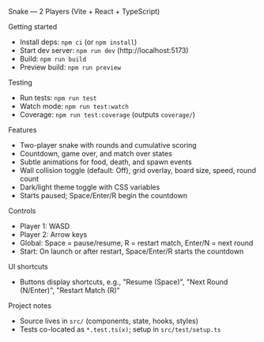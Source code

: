 Snake — 2 Players (Vite + React + TypeScript)

Getting started
- Install deps: `npm ci` (or `npm install`)
- Start dev server: `npm run dev` (http://localhost:5173)
- Build: `npm run build`
- Preview build: `npm run preview`

Testing
- Run tests: `npm run test`
- Watch mode: `npm run test:watch`
- Coverage: `npm run test:coverage` (outputs `coverage/`)

Features
- Two-player snake with rounds and cumulative scoring
- Countdown, game over, and match over states
- Subtle animations for food, death, and spawn events
- Wall collision toggle (default: Off), grid overlay, board size, speed, round count
- Dark/light theme toggle with CSS variables
- Starts paused; Space/Enter/R begin the countdown

Controls
- Player 1: WASD
- Player 2: Arrow keys
- Global: Space = pause/resume, R = restart match, Enter/N = next round
- Start: On launch or after restart, Space/Enter/R starts the countdown

UI shortcuts
- Buttons display shortcuts, e.g., "Resume (Space)", "Next Round (N/Enter)", "Restart Match (R)"

Project notes
- Source lives in `src/` (components, state, hooks, styles)
- Tests co-located as `*.test.ts(x)`; setup in `src/test/setup.ts`
